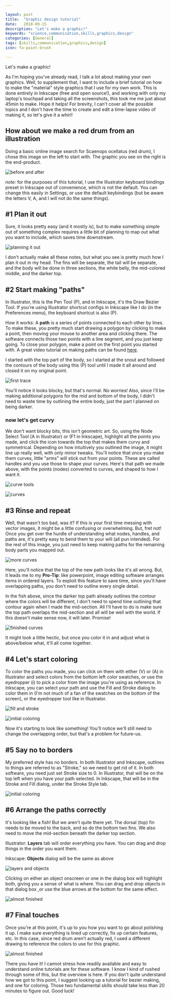 ```yaml
---

layout: post
title:  "Graphic design tutorial"
date:   2018-09-15 
description: "Let's make a graphic!"
keywords: "science,communication,skills,graphics,design"
categories: [General]
tags: [skills,communication,graphics,design]
icon: fa-paint-brush

---
```


Let's make a graphic!

As I'm hoping you've already read, I talk a lot about making your own graphics. Well, to supplement that, I want to include a brief tutorial on how to make the "material" style graphics that I use for my own work.
This is done entirely in Inkscape (free and open source!), and working with only my laptop's touchpad and taking all the screenshots, this took me me just about 45min to make. Hope it helps! For brevity, I can't cover all the possible topics and I don't have the time to create and edit a time-lapse video of making it, so let's give it a whirl!

## How about we make a red drum from an illustration

Doing a basic online image search for Scaenops ocellatus (red drum), I chose this image on the left to start with. The graphic you see on the right is the end-product. 

![before and after](/static/assets/img/blog/graphic-tutorial/preview.png)



*note*: for the purposes of this tutorial, I use the Illustrator keyboard bindings preset in Inkscape out of convenience, which is not the default. You can change this easily in Settings, or use the default keybindings (but be aware the letters V, A, and I will not do the same things).

## #1 Plan it out

Sure, it looks pretty easy (and it mostly is), but to make something simple out of something complex requires a little bit of planning to map out what you want to include, which saves time downstream.

![planning it out](/static/assets/img/blog/graphic-tutorial/drum1.png)

I don't actually make all these notes, but what you see is pretty much how I plan it out in my head. The fins will be separate, the tail will be separate, and the body will be done in three sections, the white belly, the mid-colored middle, and the darker top.



## #2 Start making "paths"

In Illustrator, this is the Pen Tool (P), and in Inkscape, it's the Draw Bezier Tool. If you're using Illustrator shortcut configs in Inkscape like I do (in the Preferences menu), the keyboard shortcut is also (P).

How it works: A **path** is  a series of points connected to each other by lines. To make these, you  pretty much start drawing a polygon by clicking to make a point, then  moving your mouse to another area and clicking there. The software  connects those two points with a line segment, and you just keep going.  To close your polygon, make a point on the first point you started with.  A great video tutorial on making paths can be found [here](https://www.youtube.com/watch?v=AAgWhnf_p3k).

I started with the top part of the body, so I started  at the snout and followed the contours of the body using this (P) tool  until I made it all around and closed it on my original point. 

![first trace](/static/assets/img/blog/graphic-tutorial/drum2.png)

You'll notice it looks blocky, but that's normal. No worries! Also, since I'll be making additional polygons for the mid and bottom of the body, I didn't need to waste time by outlining the entire body, just the part I planned on being darker.

### now let's get curvy

We don't want blocky bits, this isn't geometric art. So, using the Node Select Tool (A in Illustrator) or (F1 in Inkscape), highlight all the points you made, and click the icon towards the top that makes them curvy and  symmetrical. Depending on how intuitively you outlined the image, it might line up really well, with only minor tweaks. You'll notice that once you make them curves, little "arms" will stick out from your points. These are called handles and you use those to shape your curves. Here's that path we made above, with the points (nodes) converted to curves, and shaped to how I want it.

![curve tools](/static/assets/img/blog/graphic-tutorial/curves.png)

![curves](/static/assets/img/blog/graphic-tutorial/drum3.png)

## #3 Rinse and repeat

Well, that wasn't too bad, was it? If this is your first time messing with vector images, it might be a little confusing or overwhelming. But, fret not! Once you get over the hurdle of understanding what nodes, handles, and paths are, it's pretty easy to bend them to your will (all pun intended). For the rest of this image, you just need to 
keep making paths for the remaining body parts you mapped out.

![more curves](/static/assets/img/blog/graphic-tutorial/drum4.png)

Here, you'll notice that the top of the new path looks like it's all wrong. But, it leads me to my **Pro-Tip**: like  powerpoint, image editing software arranges items in ordered layers. To  exploit this feature to save time, since you'll have overlapping paths,  you don't need to outline every single detail.

In the fish above, since the darker top path already  outlines the contour where the colors will be different, I don't need to spend time outlining that contour again when I made the mid-section. All I'll have  to do is make sure the top path overlaps the mid-section and all will be  well with the world. If this doesn't make sense now, it will later.  Promise!

![finished curves](/static/assets/img/blog/graphic-tutorial/drum5.png)

It might look a little hectic, but once you color it in and adjust what is above/below what, it'll all come together. 



## #4 Let's start coloring

To color the paths you made, you can click on them with either (V) or (A) in Illustrator and select colors from the bottom left color swatches, or use the eyedropper (i) to pick a color from the image you're using as reference. In Inkscape, you can select your path and use the Fill and 
Stroke dialog to color them in (I'm not much of a fan of the swatches on the bottom of the screen), or the eyedropper tool like in Illustrator.  

![fill and stroke](/static/assets/img/blog/graphic-tutorial/colorwheel.png)

![initial coloring](/static/assets/img/blog/graphic-tutorial/drum6.png)

Now it's starting to look like something! You'll notice we'll still need to change the overlapping order, but that's a problem for future-us.



## #5 Say no to borders

My preferred style has no borders. In both Illustrator and Inkscape, outlines to things are referred to as "Stroke," so we need to get rid of it. In both software, you need just set Stroke size to 0. In Illustrator, that will be on the top left when you have your path selected. In Inkscape, that will be in the Stroke and Fill dialog, under the Stroke Style tab. 

![initial coloring](/static/assets/img/blog/graphic-tutorial/drum7.png)



## #6 Arrange the paths correctly

It's looking like a fish! But we aren't quite there 
yet. The dorsal (top) fin needs to be moved to the back, and so do the bottom two fins. We also need to move the mid-section beneath the darker top section. 

Illustrator: **Layers** tab will order everything you have. You can drag and drop things in the order you want them.

Inkscape: **Objects** dialog will be the same as above

![layers and objects](/static/assets/img/blog/graphic-tutorial/layers.png)



Clicking on either an object onscreen or one in the dialog box will highlight both, giving you a sense of what is where. You can drag and drop objects in that dialog box ,or use the blue arrows at the bottom for the same effect.

![almost finished](/static/assets/img/blog/graphic-tutorial/drum8.png)



## #7 Final touches

Once you're at this point, it's up to you how you want to go about polishing it up. I make sure everything is lined up correctly, fix up certain features, etc. In this case, since red drum aren't actually red, I used a different drawing to reference the colors to use for this graphic.

![almost finished](/static/assets/img/blog/graphic-tutorial/drum9.png)

There you have it! I cannot stress how readily available and easy to understand online tutorials are for these software. I know I kind of rushed through some of this, but the overview is here. If you don't quite understand how we got to this point, I suggest looking up a tutorial for bezier making, and one for coloring. Those two fundamental skills should take less than 20 minutes to figure out. Good luck!